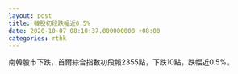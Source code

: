 ```yaml
---
layout: post
title: 韓股初段跌幅近0.5%
date: 2020-10-07 08:10:37.000000000 +08:00
categories: rthk
---
```


南韓股市下跌，首爾綜合指數初段報2355點，下跌10點，跌幅近0.5%。
